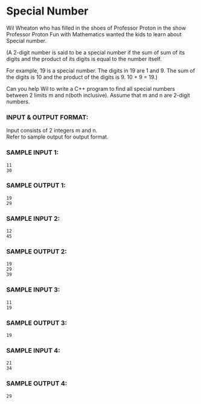 # Special Number

Wil Wheaton who has filled in the shoes of Professor Proton
in the show Professor Proton Fun with Mathematics wanted
the kids to learn about Special number.

(A 2-digit number is said to be a special number if the
sum of sum of its digits and the product of its digits
is equal to the number itself.

For example, 19 is a special number. The digits in 19 are
1 and 9. The sum of the digits is 10 and the product of
the digits is 9. 10 + 9 = 19.)

Can you help Wil to write a C++ program to find all
special numbers between 2 limits m and n(both inclusive).
Assume that m and n are 2-digit numbers.

### INPUT & OUTPUT FORMAT:

Input consists of 2 integers m and n. <br>
Refer to sample output for output format.

### SAMPLE INPUT 1:

```
11
30
```

### SAMPLE OUTPUT 1:

```
19
29
```

### SAMPLE INPUT 2:

```
12
45
```

### SAMPLE OUTPUT 2:

```
19
29
39
```

### SAMPLE INPUT 3:

```
11
19
```

### SAMPLE OUTPUT 3:

```
19
```

### SAMPLE INPUT 4:

```
21
34
```

### SAMPLE OUTPUT 4:

```
29
```
